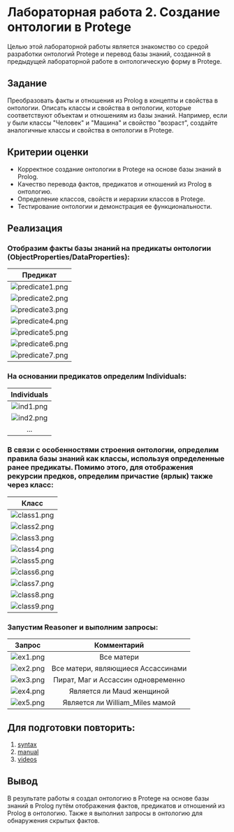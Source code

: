 # Лабораторная работа 2. Создание онтологии в Protege

Целью этой лабораторной работы является знакомство со средой разработки онтологий Protege и перевод базы знаний, созданной в предыдущей лабораторной работе в онтологическую форму в Protege.

## Задание

Преобразовать факты и отношения из Prolog в концепты и свойства в онтологии. Описать классы и свойства в онтологии, которые соответствуют объектам и отношениям из базы знаний. Например, если у были классы "Человек" и "Машина" и свойство "возраст", создайте аналогичные классы и свойства в онтологии в Protege.

## Критерии оценки

- Корректное создание онтологии в Protege на основе базы знаний в Prolog.
- Качество перевода фактов, предикатов и отношений из Prolog в онтологию.
- Определение классов, свойств и иерархии классов в Protege.
- Тестирование онтологии и демонстрация ее функциональности.

## Реализация

### Отобразим факты базы знаний на предикаты онтологии (ObjectProperties/DataProperties):

|                       Предикат                       |
|:----------------------------------------------------:|
| <img alt="predicate1.png" src="img/predicate1.png"/> |            
| <img alt="predicate2.png" src="img/predicate2.png"/> |
| <img alt="predicate3.png" src="img/predicate3.png"/> |
| <img alt="predicate4.png" src="img/predicate4.png"/> |
| <img alt="predicate5.png" src="img/predicate5.png"/> |
| <img alt="predicate6.png" src="img/predicate6.png"/> |
| <img alt="predicate7.png" src="img/predicate7.png"/> |

### На основании предикатов определим Individuals:

|               Individuals                |
|:----------------------------------------:|
| <img alt="ind1.png" src="img/ind1.png"/> |  
| <img alt="ind2.png" src="img/ind2.png"/> |
|                   ...                    |

### В связи с особенностями строения онтологии, определим правила базы знаний как классы, используя определенные ранее предикаты. Помимо этого, для отображения рекурсии предков, определим причастие (ярлык) также через класс:

|                    Класс                     |
|:--------------------------------------------:|
| <img alt="class1.png" src="img/class1.png"/> |
| <img alt="class2.png" src="img/class2.png"/> |
| <img alt="class3.png" src="img/class3.png"/> |
| <img alt="class4.png" src="img/class4.png"/> |
| <img alt="class5.png" src="img/class5.png"/> |
| <img alt="class6.png" src="img/class6.png"/> |
| <img alt="class7.png" src="img/class7.png"/> |
| <img alt="class8.png" src="img/class8.png"/> |
| <img alt="class9.png" src="img/class9.png"/> |

### Запустим Reasoner и выполним запросы:

|                 Запрос                 |            Комментарий             |
|:--------------------------------------:|:----------------------------------:|
| <img alt="ex1.png" src="img/ex1.png"/> |             Все матери             |
| <img alt="ex2.png" src="img/ex2.png"/> | Все матери, являющиеся Ассассинами |
| <img alt="ex3.png" src="img/ex3.png"/> | Пират, Маг и Ассассин одновременно |
| <img alt="ex4.png" src="img/ex4.png"/> |     Является ли Maud женщиной      |
| <img alt="ex5.png" src="img/ex5.png"/> |  Является ли William_Miles мамой   |

## Для подготовки повторить:
1) [syntax](http://protegeproject.github.io/protege/class-expression-syntax/)
2) [manual](https://docs.google.com/document/d/1kKOom1gBV5uvji62Z0fhQpbhclNBNAPZIPZmjk-n-zU/edit)
3) [videos](https://www.youtube.com/playlist?list=PLMDuaURn3ViYuD2HLtf0u4WTTGRFS-dIN)

## Вывод

В результате работы я создал онтологию в Protege на основе базы знаний в Prolog путём отображения фактов, предикатов и отношений из Prolog в онтологию. Также я выполнил запросы в онтологию для обнаружения скрытых фактов.

